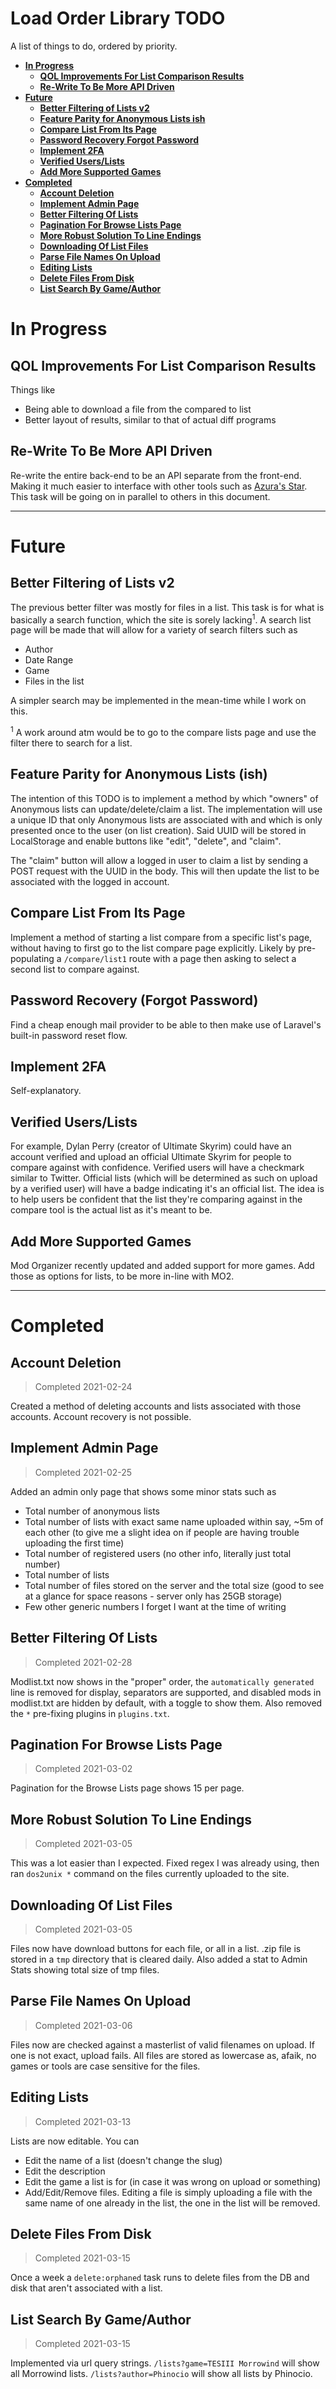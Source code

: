 # Load Order Library TODO

A list of things to do, ordered by priority.

<!-- TOC depthfrom:1 depthto:2 -->

- [**In Progress**](#in-progress)
	- [**QOL Improvements For List Comparison Results**](#qol-improvements-for-list-comparison-results)
	- [**Re-Write To Be More API Driven**](#re-write-to-be-more-api-driven)
- [**Future**](#future)
	- [**Better Filtering of Lists v2**](#better-filtering-of-lists-v2)
	- [**Feature Parity for Anonymous Lists ish**](#feature-parity-for-anonymous-lists-ish)
	- [**Compare List From Its Page**](#compare-list-from-its-page)
	- [**Password Recovery Forgot Password**](#password-recovery-forgot-password)
	- [**Implement 2FA**](#implement-2fa)
	- [**Verified Users/Lists**](#verified-userslists)
	- [**Add More Supported Games**](#add-more-supported-games)
- [**Completed**](#completed)
	- [**Account Deletion**](#account-deletion)
	- [**Implement Admin Page**](#implement-admin-page)
	- [**Better Filtering Of Lists**](#better-filtering-of-lists)
	- [**Pagination For Browse Lists Page**](#pagination-for-browse-lists-page)
	- [**More Robust Solution To Line Endings**](#more-robust-solution-to-line-endings)
	- [**Downloading Of List Files**](#downloading-of-list-files)
	- [**Parse File Names On Upload**](#parse-file-names-on-upload)
	- [**Editing Lists**](#editing-lists)
	- [**Delete Files From Disk**](#delete-files-from-disk)
	- [**List Search By Game/Author**](#list-search-by-gameauthor)

<!-- /TOC -->

# **In Progress**

## **QOL Improvements For List Comparison Results**

Things like

- Being able to download a file from the compared to list
- Better layout of results, similar to that of actual diff programs

## **Re-Write To Be More API Driven**

Re-write the entire back-end to be an API separate from the front-end. Making it much easier to interface with other tools such as [Azura's Star](https://github.com/RingComics/azuras-start). This task will be going on in parallel to others in this document.

---

# **Future**

## **Better Filtering of Lists v2**

The previous better filter was mostly for files in a list. This task is for what is basically a search function, which the site is sorely lacking<sup>1</sup>. A search list page will be made that will allow for a variety of search filters such as

- Author
- Date Range
- Game
- Files in the list

A simpler search may be implemented in the mean-time while I work on this.

<sup>1</sup> A work around atm would be to go to the compare lists page and use the filter there to search for a list.

## **Feature Parity for Anonymous Lists (ish)**

The intention of this TODO is to implement a method by which "owners" of Anonymous lists can update/delete/claim a list. The implementation will use a unique ID that only Anonymous lists are associated with and which is only presented once to the user (on list creation). Said UUID will be stored in LocalStorage and enable buttons like "edit", "delete", and "claim". 

The "claim" button will allow a logged in user to claim a list by sending a POST request with the UUID in the body. This will then update the list to be associated with the logged in account. 

## **Compare List From Its Page**

Implement a method of starting a list compare from a specific list's page, without having to first go to the list compare page explicitly. Likely by pre-populating a `/compare/list1` route with a page then asking to select a second list to compare against.

## **Password Recovery (Forgot Password)**

Find a cheap enough mail provider to be able to then make use of Laravel's built-in password reset flow.

## **Implement 2FA**

Self-explanatory.

## **Verified Users/Lists**

For example, Dylan Perry (creator of Ultimate Skyrim) could have an account verified and upload an official Ultimate Skyrim for people to compare against with confidence. Verified users will have a checkmark similar to Twitter. Official lists (which will be determined as such on upload by a verified user) will have a badge indicating it's an official list. The idea is to help users be confident that the list they're comparing against in the compare tool is the actual list as it's meant to be.

## **Add More Supported Games**

Mod Organizer recently updated and added support for more games. Add those as options for lists, to be more in-line with MO2.

---

# **Completed**

## **Account Deletion**

> Completed 2021-02-24

Created a method of deleting accounts and lists associated with those accounts. Account recovery is not possible.

## **Implement Admin Page**
> Completed 2021-02-25

Added an admin only page that shows some minor stats such as

-   Total number of anonymous lists
-   Total number of lists with exact same name uploaded within say, ~5m of each other (to give me a slight idea on if people are having trouble uploading the first time)
-   Total number of registered users (no other info, literally just total number)
-   Total number of lists
-   Total number of files stored on the server and the total size (good to see at a glance for space reasons - server only has 25GB storage)
-   Few other generic numbers I forget I want at the time of writing

## **Better Filtering Of Lists**
> Completed 2021-02-28

Modlist.txt now shows in the "proper" order, the `automatically generated` line is removed for display, separators are supported, and disabled mods in modlist.txt are hidden by default, with a toggle to show them. Also removed the `*` pre-fixing plugins in `plugins.txt`.

## **Pagination For Browse Lists Page**
> Completed 2021-03-02

Pagination for the Browse Lists page shows 15 per page.

## **More Robust Solution To Line Endings**
> Completed 2021-03-05

This was a lot easier than I expected. Fixed regex I was already using, then ran `dos2unix *` command on the files currently uploaded to the site.

## **Downloading Of List Files**
> Completed 2021-03-05

Files now have download buttons for each file, or all in a list. .zip file is stored in a `tmp` directory that is cleared daily. Also added a stat to Admin Stats showing total size of tmp files.

## **Parse File Names On Upload**
> Completed 2021-03-06

Files now are checked against a masterlist of valid filenames on upload. If one is not exact, upload fails. All files are stored as lowercase as, afaik, no games or tools are case sensitive for the files.

## **Editing Lists**
> Completed 2021-03-13

Lists are now editable. You can

- Edit the name of a list (doesn't change the slug)
- Edit the description
- Edit the game a list is for (in case it was wrong on upload or something)
- Add/Edit/Remove files. Editing a file is simply uploading a file with the same name of one already in the list, the one in the list will be removed.

## **Delete Files From Disk**
> Completed 2021-03-15

Once a week a `delete:orphaned` task runs to delete files from the DB and disk that aren't associated with a list.

## **List Search By Game/Author**
> Completed 2021-03-15

Implemented via url query strings. `/lists?game=TESIII Morrowind` will show all Morrowind lists. `/lists?author=Phinocio` will show all lists by Phinocio.
